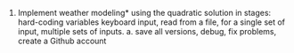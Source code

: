 1. Implement weather modeling* using the quadratic solution in stages: hard-coding variables keyboard input, read from a file, for a single set of input, multiple sets of inputs. a. save all versions, debug, fix problems, create a Github account

